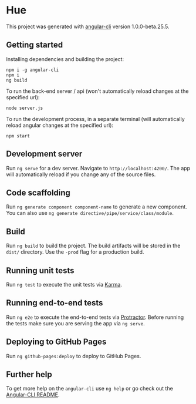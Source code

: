 # Hue

This project was generated with [angular-cli](https://github.com/angular/angular-cli) version 1.0.0-beta.25.5.

## Getting started
Installing dependencies and building the project:

    npm i -g angular-cli
    npm i
    ng build

To run the back-end server / api (won't automatically reload changes at the specified url):

    node server.js
    
To run the development process, in a separate terminal (will automatically reload angular changes at the specified url):

    npm start

## Development server
Run `ng serve` for a dev server. Navigate to `http://localhost:4200/`. The app will automatically reload if you change any of the source files.

## Code scaffolding

Run `ng generate component component-name` to generate a new component. You can also use `ng generate directive/pipe/service/class/module`.

## Build

Run `ng build` to build the project. The build artifacts will be stored in the `dist/` directory. Use the `-prod` flag for a production build.

## Running unit tests

Run `ng test` to execute the unit tests via [Karma](https://karma-runner.github.io).

## Running end-to-end tests

Run `ng e2e` to execute the end-to-end tests via [Protractor](http://www.protractortest.org/).
Before running the tests make sure you are serving the app via `ng serve`.

## Deploying to GitHub Pages

Run `ng github-pages:deploy` to deploy to GitHub Pages.

## Further help

To get more help on the `angular-cli` use `ng help` or go check out the [Angular-CLI README](https://github.com/angular/angular-cli/blob/master/README.md).
